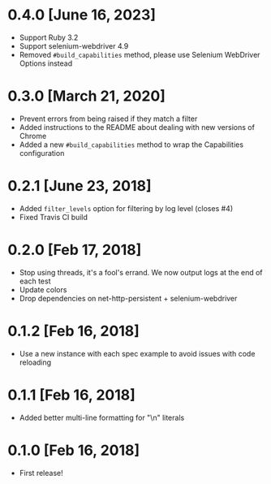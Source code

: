 # 0.4.0 [June 16, 2023]

* Support Ruby 3.2
* Support selenium-webdriver 4.9
* Removed `#build_capabilities` method, please use Selenium WebDriver Options instead

# 0.3.0 [March 21, 2020]

* Prevent errors from being raised if they match a filter
* Added instructions to the README about dealing with new versions of Chrome
* Added a new `#build_capabilities` method to wrap the Capabilities configuration

# 0.2.1 [June 23, 2018]

* Added `filter_levels` option for filtering by log level (closes #4)
* Fixed Travis CI build

# 0.2.0 [Feb 17, 2018]

* Stop using threads, it's a fool's errand. We now output logs at the end of each test
* Update colors
* Drop dependencies on net-http-persistent + selenium-webdriver

# 0.1.2 [Feb 16, 2018]

* Use a new instance with each spec example to avoid issues with code reloading

# 0.1.1 [Feb 16, 2018]

* Added better multi-line formatting for "\n" literals

# 0.1.0 [Feb 16, 2018]

* First release!
